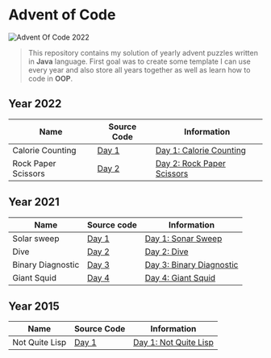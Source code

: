 # Advent of Code

![](https://repository-images.githubusercontent.com/572026083/4bd30f71-ef6e-42ab-aa91-63b24fa39313 "Advent Of Code 2022")

> This repository contains my solution of yearly advent puzzles written in **Java** language.
> First goal was to create some template I can use every year and also store all years together as well as learn how to code in **OOP**.

## Year 2022

| Name                | Source Code                                                                                   | Information                                                       |
|---------------------|-----------------------------------------------------------------------------------------------|-------------------------------------------------------------------|
| Calorie Counting    | [Day 1](https://github.com/M4RtY/AdventOfCode/blob/master/src/main/java/aoc/y2k22/Day01.java) | [Day 1: Calorie Counting](https://adventofcode.com/2022/day/1)    |
| Rock Paper Scissors | [Day 2](https://github.com/M4RtY/AdventOfCode/blob/master/src/main/java/aoc/y2k22/Day02.java) | [Day 2: Rock Paper Scissors](https://adventofcode.com/2022/day/2) |


## Year 2021

| Name              | Source code                                                                                   | Information                                                     |
|-------------------|-----------------------------------------------------------------------------------------------|-----------------------------------------------------------------|
| Solar sweep       | [Day 1](https://github.com/M4RtY/AdventOfCode/blob/master/src/main/java/aoc/y2k21/Day01.java) | [Day 1: Sonar Sweep](https://adventofcode.com/2021/day/1)       |
| Dive              | [Day 2](https://github.com/M4RtY/AdventOfCode/blob/master/src/main/java/aoc/y2k21/Day02.java) | [Day 2: Dive](https://adventofcode.com/2021/day/2)              |
| Binary Diagnostic | [Day 3](https://github.com/M4RtY/AdventOfCode/blob/master/src/main/java/aoc/y2k21/Day03.java) | [Day 3: Binary Diagnostic](https://adventofcode.com/2021/day/3) |
| Giant Squid       | [Day 4](https://github.com/M4RtY/AdventOfCode/blob/master/src/main/java/aoc/y2k21/Day04.java) | [Day 4: Giant Squid](https://adventofcode.com/2021/day/4)       |

## Year 2015

| Name           | Source Code                                                                                   | Information                                                  |
|----------------|-----------------------------------------------------------------------------------------------|--------------------------------------------------------------|
| Not Quite Lisp | [Day 1](https://github.com/M4RtY/AdventOfCode/blob/master/src/main/java/aoc/y2k15/Day01.java) | [Day 1: Not Quite Lisp](https://adventofcode.com/2015/day/1) |


